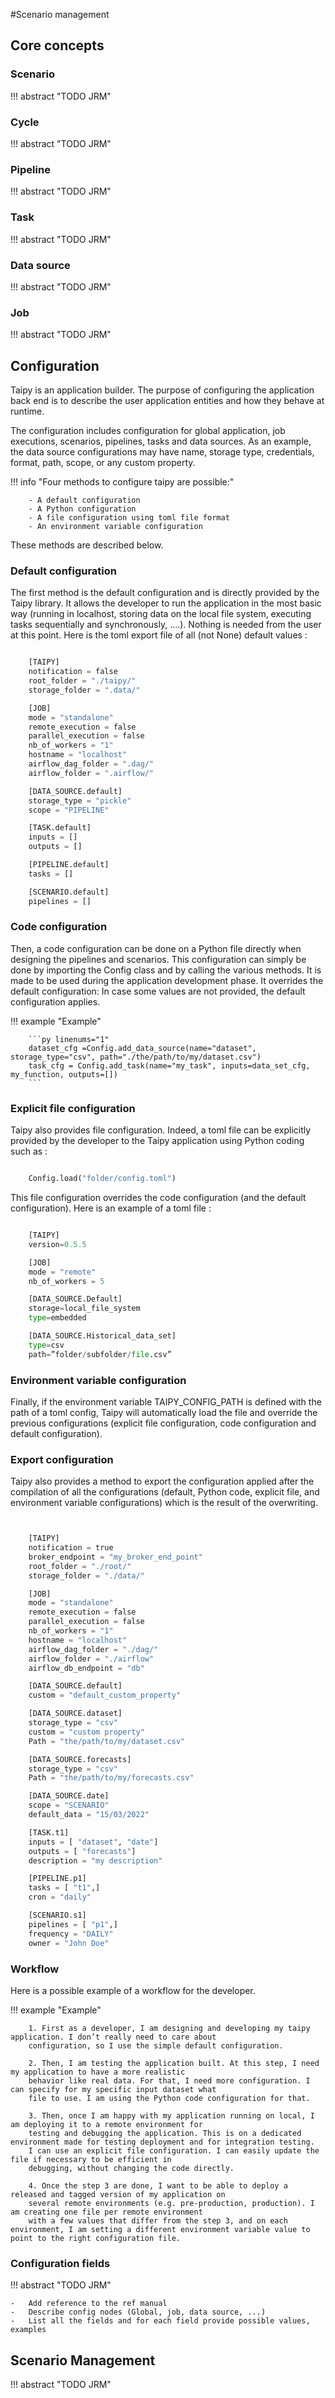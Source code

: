 #Scenario management

## Core concepts

### Scenario

!!! abstract "TODO JRM"

### Cycle

!!! abstract "TODO JRM"

### Pipeline

!!! abstract "TODO JRM"

### Task

!!! abstract "TODO JRM"

### Data source

!!! abstract "TODO JRM"

### Job

!!! abstract "TODO JRM"

## Configuration

Taipy is an application builder. The purpose of configuring the application back end is to describe the user
application entities and how they behave at runtime.

The configuration includes configuration for global application, job executions, scenarios, pipelines, tasks and data
sources. As an example, the data source configurations may have name, storage type, credentials, format, path, scope,
or any custom property.

!!! info "Four methods to configure taipy are possible:"

        - A default configuration
        - A Python configuration
        - A file configuration using toml file format
        - An environment variable configuration

These methods are described below.

### Default configuration

The first method is the default configuration and is directly provided by the Taipy library. It allows the developer to
run the application in the most basic way (running in localhost, storing data on the local file system, executing tasks
sequentially and synchronously, ....). Nothing is needed from the user at this point.
Here is the toml export file of all (not None) default values :

```py linenums="1"

    [TAIPY]
    notification = false
    root_folder = "./taipy/"
    storage_folder = ".data/"

    [JOB]
    mode = "standalone"
    remote_execution = false
    parallel_execution = false
    nb_of_workers = "1"
    hostname = "localhost"
    airflow_dag_folder = ".dag/"
    airflow_folder = ".airflow/"

    [DATA_SOURCE.default]
    storage_type = "pickle"
    scope = "PIPELINE"

    [TASK.default]
    inputs = []
    outputs = []

    [PIPELINE.default]
    tasks = []

    [SCENARIO.default]
    pipelines = []

```

### Code configuration

Then, a code configuration can be done on a Python file directly when designing the pipelines and scenarios. This
configuration can simply be done by importing the Config class and by calling the various methods. It is made to be
used during the application development phase. It overrides the default configuration: In case some values are not
provided, the default configuration applies.

!!! example "Example"

        ```py linenums="1"
        dataset_cfg =Config.add_data_source(name="dataset", storage_type="csv", path="./the/path/to/my/dataset.csv")
        task_cfg = Config.add_task(name="my_task", inputs=data_set_cfg, my_function, outputs=[])
        ```

### Explicit file configuration

Taipy also provides file configuration. Indeed, a toml file can be explicitly provided by the developer to the Taipy
application using Python coding such as :

```py

    Config.load("folder/config.toml")

```

This file configuration overrides the code configuration (and the default configuration).
Here is an example of a toml file :

```py linenums="1"

    [TAIPY]
    version=0.5.5

    [JOB]
    mode = "remote"
    nb_of_workers = 5

    [DATA_SOURCE.Default]
    storage=local_file_system
    type=embedded

    [DATA_SOURCE.Historical_data_set]
    type=csv
    path=”folder/subfolder/file.csv”

```

### Environment variable configuration

Finally, if the environment variable TAIPY_CONFIG_PATH is defined with the path of a toml config, Taipy will
automatically load the file and override the previous configurations (explicit file configuration, code configuration
and default configuration).

### Export configuration

Taipy also provides a method to export the configuration applied after the compilation of all the configurations
(default, Python code, explicit file, and environment variable configurations) which is the result of the overwriting.

```py linenums="1"


    [TAIPY]
    notification = true
    broker_endpoint = "my_broker_end_point"
    root_folder = "./root/"
    storage_folder = "./data/"

    [JOB]
    mode = "standalone"
    remote_execution = false
    parallel_execution = false
    nb_of_workers = "1"
    hostname = "localhost"
    airflow_dag_folder = "./dag/"
    airflow_folder = "./airflow"
    airflow_db_endpoint = "db"

    [DATA_SOURCE.default]
    custom = "default_custom_property"

    [DATA_SOURCE.dataset]
    storage_type = "csv"
    custom = "custom property"
    Path = "the/path/to/my/dataset.csv"

    [DATA_SOURCE.forecasts]
    storage_type = "csv"
    Path = "the/path/to/my/forecasts.csv"

    [DATA_SOURCE.date]
    scope = "SCENARIO"
    default_data = "15/03/2022"

    [TASK.t1]
    inputs = [ "dataset", "date"]
    outputs = [ "forecasts"]
    description = "my description"

    [PIPELINE.p1]
    tasks = [ "t1",]
    cron = "daily"

    [SCENARIO.s1]
    pipelines = [ "p1",]
    frequency = "DAILY"
    owner = "John Doe"

```

### Workflow

Here is a possible example of a workflow for the developer.

!!! example "Example"

        1. First as a developer, I am designing and developing my taipy application. I don’t really need to care about
        configuration, so I use the simple default configuration.

        2. Then, I am testing the application built. At this step, I need my application to have a more realistic
        behavior like real data. For that, I need more configuration. I can specify for my specific input dataset what
        file to use. I am using the Python code configuration for that.

        3. Then, once I am happy with my application running on local, I am deploying it to a remote environment for
        testing and debugging the application. This is on a dedicated environment made for testing deployment and for integration testing.
        I can use an explicit file configuration. I can easily update the file if necessary to be efficient in
        debugging, without changing the code directly.

        4. Once the step 3 are done, I want to be able to deploy a released and tagged version of my application on
        several remote environments (e.g. pre-production, production). I am creating one file per remote environment
        with a few values that differ from the step 3, and on each environment, I am setting a different environment variable value to point to the right configuration file.

### Configuration fields

!!! abstract "TODO JRM"

    -   Add reference to the ref manual
    -   Describe config nodes (Global, job, data source, ...)
    -   List all the fields and for each field provide possible values, examples

## Scenario Management

!!! abstract "TODO JRM"
